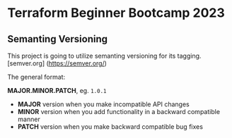 # Terraform Beginner Bootcamp 2023

## Semanting Versioning

This project is going to utilize semanting versioning for its tagging.
[semver.org] (https://semver.org/)

The general format:

**MAJOR.MINOR.PATCH**, eg. `1.0.1`

- **MAJOR** version when you make incompatible API changes
- **MINOR** version when you add functionality in a backward compatible manner
- **PATCH** version when you make backward compatible bug fixes


